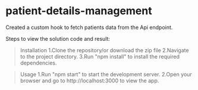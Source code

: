 # patient-details-management
Created a custom hook to fetch patients data from the Api endpoint.

Steps to view the solution code and result:

> Installation
1.Clone the repository/or download the zip file
2.Navigate to the project directory.
3.Run "npm install" to install the required dependencies.

> Usage
1.Run "npm start" to start the development server.
2.Open your browser and go to http://localhost:3000 to view the app.
